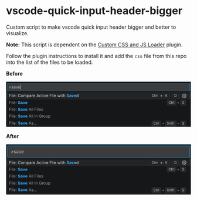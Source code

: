 # vscode-quick-input-header-bigger
Custom script to make vscode quick input header bigger and better to visualize.

**Note:** This script is dependent on the [Custom CSS and JS Loader](https://marketplace.visualstudio.com/items?itemName=be5invis.vscode-custom-css) plugin.

Follow the plugin instructions to install it and add the `css` file from this repo into the list of the files to be loaded.

**Before**

![vscode - Bigger quick input header before](https://github.com/marcelkohl/vscode-quick-input-header-bigger/blob/main/sample/quick-input-header-bigger-before.png?raw=true)

**After**

![vscode - Bigger quick input header after](https://github.com/marcelkohl/vscode-quick-input-header-bigger/blob/main/sample/quick-input-header-bigger-after.png?raw=true)
